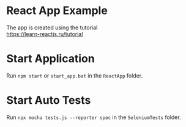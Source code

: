 # React App Example
The app is created using the tutorial<br>
https://learn-reactjs.ru/tutorial

# Start Application
Run `npm start` or `start_app.bat` in the `ReactApp` folder.

# Start Auto Tests
Run `npx mocha tests.js --reporter spec` in the `SeleniumTests` folder.
